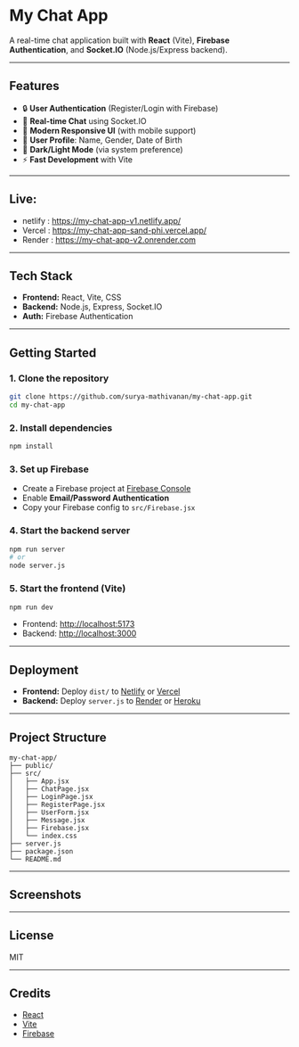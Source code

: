 # My Chat App

A real-time chat application built with **React** (Vite), **Firebase Authentication**, and **Socket.IO** (Node.js/Express backend).

---
## Features

- 🔒 **User Authentication** (Register/Login with Firebase)
- 💬 **Real-time Chat** using Socket.IO
- 🎨 **Modern Responsive UI** (with mobile support)
- 👤 **User Profile**: Name, Gender, Date of Birth
- 🌙 **Dark/Light Mode** (via system preference)
- ⚡ **Fast Development** with Vite
---

## Live:
 - netlify : https://my-chat-app-v1.netlify.app/
 - Vercel : https://my-chat-app-sand-phi.vercel.app/
 - Render : https://my-chat-app-v2.onrender.com



---

## Tech Stack

- **Frontend:** React, Vite, CSS
- **Backend:** Node.js, Express, Socket.IO
- **Auth:** Firebase Authentication

---

## Getting Started

### 1. Clone the repository

```bash
git clone https://github.com/surya-mathivanan/my-chat-app.git
cd my-chat-app
```

### 2. Install dependencies

```bash
npm install
```

### 3. Set up Firebase

- Create a Firebase project at [Firebase Console](https://console.firebase.google.com/)
- Enable **Email/Password Authentication**
- Copy your Firebase config to `src/Firebase.jsx`

### 4. Start the backend server

```bash
npm run server
# or
node server.js
```

### 5. Start the frontend (Vite)

```bash
npm run dev
```

- Frontend: [http://localhost:5173](http://localhost:5173)
- Backend: [http://localhost:3000](http://localhost:3000)

---

## Deployment

- **Frontend:** Deploy `dist/` to [Netlify](https://www.netlify.com/) or [Vercel](https://vercel.com/)
- **Backend:** Deploy `server.js` to [Render](https://render.com/) or [Heroku](https://heroku.com/)

---

## Project Structure

```
my-chat-app/
├── public/
├── src/
│   ├── App.jsx
│   ├── ChatPage.jsx
│   ├── LoginPage.jsx
│   ├── RegisterPage.jsx
│   ├── UserForm.jsx
│   ├── Message.jsx
│   ├── Firebase.jsx
│   └── index.css
├── server.js
├── package.json
└── README.md
```

---

## Screenshots



---

## License

MIT

---

## Credits

- [React](https://react.dev/)
- [Vite](https://vitejs.dev/)
- [Firebase](https://firebase.google.com/)

